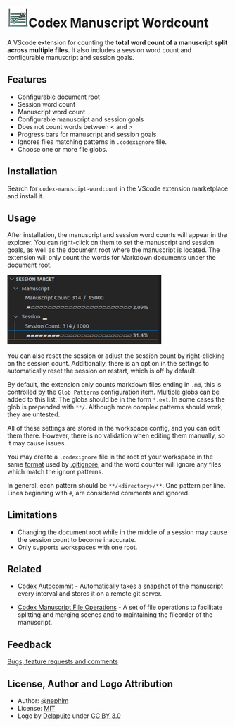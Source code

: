 # <img src="https://raw.githubusercontent.com/nephlm/codex-manuscript-wordcount/main/logo.png" width=48>Codex Manuscript Wordcount

A VScode extension for counting the **total word count of a manuscript split across multiple files.** It also includes a session word count and configurable manuscript and session goals.

## Features

- Configurable document root
- Session word count
- Manuscript word count
- Configurable manuscript and session goals
- Does not count words between < and >
- Progress bars for manuscript and session goals
- Ignores files matching patterns in `.codexignore` file.
- Choose one or more file globs.

## Installation

Search for `codex-manuscipt-wordcount` in the VScode extension marketplace and install it.

## Usage

After installation, the manuscript and session word counts will appear in the explorer. You can right-click on them to set the manuscript and session goals, as well as the document root where the manuscript is located. The extension will only count the words for Markdown documents under the document root.

<img src="https://raw.githubusercontent.com/nephlm/codex-manuscript-wordcount/main/screenshot.png" width=350>

You can also reset the session or adjust the session count by right-clicking on the session count. Additionally, there is an option in the settings to automatically reset the session on restart, which is off by default.

By default, the extension only counts markdown files ending in `.md`, this is controlled by the `Glob Patterns` configuration item.  Multiple globs can be added to this list.  The globs should be in the form `*.ext`.  In some cases the glob is prepended with `**/`.  Although more complex patterns should work, they are untested.

All of these settings are stored in the workspace config, and you can edit them there. However, there is no validation when editing them manually, so it may cause issues.

You may create a `.codexignore` file in the root of your workspace in the same [format](https://www.w3schools.com/git/git_ignore.asp?remote=github) used by [.gitignore](https://git-scm.com/docs/gitignore), and the word counter will ignore any files which match the ignore patterns.

In general, each pattern should be `**/<directory>/**`.  One pattern per line.  Lines beginning with `#`, are considered comments and ignored.

## Limitations

- Changing the document root while in the middle of a session may cause the session count to become inaccurate.
- Only supports workspaces with one root.

## Related

- [Codex Autocommit](https://marketplace.visualstudio.com/items?itemName=ZenBrewismBooks.codex-autocommit&ssr=false#overview) - Automatically takes a snapshot of the manuscript every interval and stores it on a remote git server.

- [Codex Manuscript File Operations](https://marketplace.visualstudio.com/items?itemName=ZenBrewismBooks.codex-manuscript-file-operations) - A set of file operations to facilitate splitting and merging scenes and to maintaining the fileorder of the manuscript.

## Feedback

[Bugs, feature requests and comments](https://github.com/nephlm/codex-manuscript-wordcount/issues)

## License, Author and Logo Attribution

- Author: [@nephlm](https://www.github.com/nephlm)
- License: [MIT](https://choosealicense.com/licenses/mit/)
- Logo by [Delapuite](https://game-icons.net/1x1/delapouite/abacus.html) under [CC BY 3.0](http://creativecommons.org/licenses/by/3.0/)
